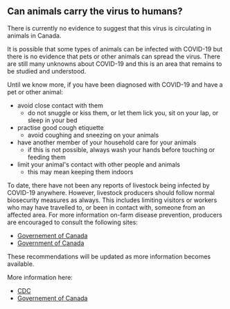## Can animals carry the virus to humans?

There is currently no evidence to suggest that this virus is circulating in animals in Canada.

It is possible that some types of animals can be infected with COVID-19 but there is no evidence that pets or other animals can spread the virus. There are still many unknowns about COVID-19 and this is an area that remains to be studied and understood.

Until we know more, if you have been diagnosed with COVID-19 and have a pet or other animal:

- avoid close contact with them
  - do not snuggle or kiss them, or let them lick you, sit on your lap, or sleep in your bed
- practise good cough etiquette
  - avoid coughing and sneezing on your animals
- have another member of your household care for your animals
  - if this is not possible, always wash your hands before touching or feeding them
- limit your animal's contact with other people and animals
  - this may mean keeping them indoors

To date, there have not been any reports of livestock being infected by COVID-19 anywhere. However, livestock producers should follow normal biosecurity measures as always. This includes limiting visitors or workers who may have travelled to, or been in contact with, someone from an affected area. For more information on-farm disease prevention, producers are encouraged to consult the following sites:

- [Governement of Canada](https://www.inspection.gc.ca/animal-health/terrestrial-animals/biosecurity/standards-and-principles/eng/1344707905203/1344707981478)
- [Government of Canada](https://www.inspection.gc.ca/animal-health/terrestrial-animals/biosecurity/standards-and-principles/proactive-management/eng/1374175296768/1374176128059?chap=0)

These recommendations will be updated as more information becomes available.

More information here:

- [CDC](https://www.cdc.gov/coronavirus/2019-ncov/faq.html#animals)
- [Governement of Canada](https://www.canada.ca/en/public-health/services/diseases/2019-novel-coronavirus-infection/prevention-risks.html#p)
